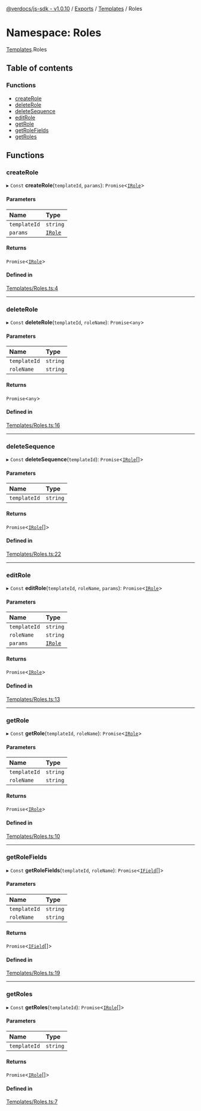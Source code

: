 [@verdocs/js-sdk - v1.0.10](../README.md) / [Exports](../modules.md) / [Templates](Templates.md) / Roles

# Namespace: Roles

[Templates](Templates.md).Roles

## Table of contents

### Functions

- [createRole](Templates.Roles.md#createrole)
- [deleteRole](Templates.Roles.md#deleterole)
- [deleteSequence](Templates.Roles.md#deletesequence)
- [editRole](Templates.Roles.md#editrole)
- [getRole](Templates.Roles.md#getrole)
- [getRoleFields](Templates.Roles.md#getrolefields)
- [getRoles](Templates.Roles.md#getroles)

## Functions

### createRole

▸ `Const` **createRole**(`templateId`, `params`): `Promise`<[`IRole`](../interfaces/Templates.Types.IRole.md)\>

#### Parameters

| Name | Type |
| :------ | :------ |
| `templateId` | `string` |
| `params` | [`IRole`](../interfaces/Templates.Types.IRole.md) |

#### Returns

`Promise`<[`IRole`](../interfaces/Templates.Types.IRole.md)\>

#### Defined in

[Templates/Roles.ts:4](https://github.com/Verdocs/js-sdk/blob/main/src/Templates/Roles.ts#L4)

___

### deleteRole

▸ `Const` **deleteRole**(`templateId`, `roleName`): `Promise`<`any`\>

#### Parameters

| Name | Type |
| :------ | :------ |
| `templateId` | `string` |
| `roleName` | `string` |

#### Returns

`Promise`<`any`\>

#### Defined in

[Templates/Roles.ts:16](https://github.com/Verdocs/js-sdk/blob/main/src/Templates/Roles.ts#L16)

___

### deleteSequence

▸ `Const` **deleteSequence**(`templateId`): `Promise`<[`IRole`](../interfaces/Templates.Types.IRole.md)[]\>

#### Parameters

| Name | Type |
| :------ | :------ |
| `templateId` | `string` |

#### Returns

`Promise`<[`IRole`](../interfaces/Templates.Types.IRole.md)[]\>

#### Defined in

[Templates/Roles.ts:22](https://github.com/Verdocs/js-sdk/blob/main/src/Templates/Roles.ts#L22)

___

### editRole

▸ `Const` **editRole**(`templateId`, `roleName`, `params`): `Promise`<[`IRole`](../interfaces/Templates.Types.IRole.md)\>

#### Parameters

| Name | Type |
| :------ | :------ |
| `templateId` | `string` |
| `roleName` | `string` |
| `params` | [`IRole`](../interfaces/Templates.Types.IRole.md) |

#### Returns

`Promise`<[`IRole`](../interfaces/Templates.Types.IRole.md)\>

#### Defined in

[Templates/Roles.ts:13](https://github.com/Verdocs/js-sdk/blob/main/src/Templates/Roles.ts#L13)

___

### getRole

▸ `Const` **getRole**(`templateId`, `roleName`): `Promise`<[`IRole`](../interfaces/Templates.Types.IRole.md)\>

#### Parameters

| Name | Type |
| :------ | :------ |
| `templateId` | `string` |
| `roleName` | `string` |

#### Returns

`Promise`<[`IRole`](../interfaces/Templates.Types.IRole.md)\>

#### Defined in

[Templates/Roles.ts:10](https://github.com/Verdocs/js-sdk/blob/main/src/Templates/Roles.ts#L10)

___

### getRoleFields

▸ `Const` **getRoleFields**(`templateId`, `roleName`): `Promise`<[`IField`](../interfaces/Templates.Types.IField.md)[]\>

#### Parameters

| Name | Type |
| :------ | :------ |
| `templateId` | `string` |
| `roleName` | `string` |

#### Returns

`Promise`<[`IField`](../interfaces/Templates.Types.IField.md)[]\>

#### Defined in

[Templates/Roles.ts:19](https://github.com/Verdocs/js-sdk/blob/main/src/Templates/Roles.ts#L19)

___

### getRoles

▸ `Const` **getRoles**(`templateId`): `Promise`<[`IRole`](../interfaces/Templates.Types.IRole.md)[]\>

#### Parameters

| Name | Type |
| :------ | :------ |
| `templateId` | `string` |

#### Returns

`Promise`<[`IRole`](../interfaces/Templates.Types.IRole.md)[]\>

#### Defined in

[Templates/Roles.ts:7](https://github.com/Verdocs/js-sdk/blob/main/src/Templates/Roles.ts#L7)
